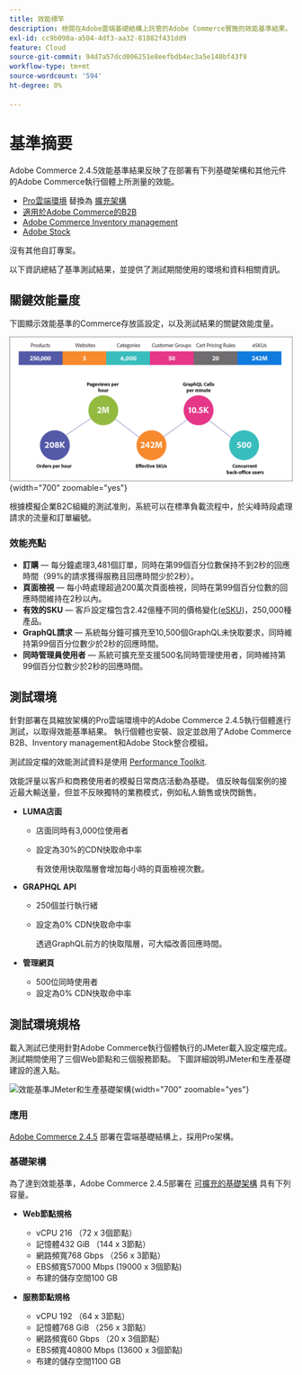 ```yaml
---
title: 效能標竿
description: 檢閱在Adobe雲端基礎結構上託管的Adobe Commerce實施的效能基準結果。
exl-id: cc9b090a-a504-4df3-aa32-81882f431dd9
feature: Cloud
source-git-commit: 94d7a57dcd006251e8eefbdb4ec3a5e140bf43f9
workflow-type: tm+mt
source-wordcount: '594'
ht-degree: 0%

---
```


# 基準摘要

Adobe Commerce 2.4.5效能基準結果反映了在部署有下列基礎架構和其他元件的Adobe Commerce執行個體上所測量的效能。
- [Pro雲端環境](https://experienceleague.adobe.com/docs/commerce-cloud-service/user-guide/architecture/pro-architecture.html) 替換為 [擴充架構](https://experienceleague.adobe.com/docs/commerce-cloud-service/user-guide/architecture/scaled-architecture.html)
- [適用於Adobe Commerce的B2B](https://experienceleague.adobe.com/docs/commerce-admin/b2b/introduction.html)
- [Adobe Commerce Inventory management](https://experienceleague.adobe.com/docs/commerce-admin/inventory/introduction.html)
- [Adobe Stock](https://experienceleague.adobe.com/docs/commerce-admin/content-design/media/adobe-stock/adobe-stock.html)

沒有其他自訂專案。

以下資訊總結了基準測試結果，並提供了測試期間使用的環境和資料相關資訊。

## 關鍵效能量度

下圖顯示效能基準的Commerce存放區設定，以及測試結果的關鍵效能度量。

![效能基準JMeter和生產基礎架構](../../../assets/performance/images/performance-benchmark-kpis-245-cloud.png){width="700" zoomable="yes"}

根據模擬企業B2C組織的測試准則，系統可以在標準負載流程中，於尖峰時段處理請求的流量和訂單編號。

### 效能亮點

- **訂購** — 每分鐘處理3,481個訂單，同時在第99個百分位數保持不到2秒的回應時間（99%的請求獲得服務且回應時間少於2秒）。
- **頁面檢視** — 每小時處理超過200萬次頁面檢視，同時在第99個百分位數的回應時間維持在2秒以內。
- **有效的SKU** — 客戶設定檔包含2.42億種不同的價格變化(<a href="https://experienceleague.adobe.com/docs/commerce-operations/implementation-playbook/best-practices/planning/product-sku-limits.html">eSKU</a>)，250,000種產品。
- **GraphQL請求** — 系統每分鐘可擴充至10,500個GraphQL未快取要求，同時維持第99個百分位數少於2秒的回應時間。
- **同時管理員使用者** — 系統可擴充至支援500名同時管理使用者，同時維持第99個百分位數少於2秒的回應時間。

## 測試環境

針對部署在具縮放架構的Pro雲端環境中的Adobe Commerce 2.4.5執行個體進行測試，以取得效能基準結果。 執行個體也安裝、設定並啟用了Adobe Commerce B2B、Inventory management和Adobe Stock整合模組。

測試設定檔的效能測試資料是使用 <a href="https://experienceleague.adobe.com/docs/commerce-operations/configuration-guide/cli/generate-data.html">Performance Toolkit</a>.

效能評量以客戶和商務使用者的模擬日常商店活動為基礎。 值反映每個案例的接近最大輸送量，但並不反映獨特的業務模式，例如私人銷售或快閃銷售。

- **LUMA店面**
   - 店面同時有3,000位使用者
   - 設定為30%的CDN快取命中率

     有效使用快取階層會增加每小時的頁面檢視次數。

- **GRAPHQL API**
   - 250個並行執行緒
   - 設定為0% CDN快取命中率

     透過GraphQL前方的快取階層，可大幅改善回應時間。

- **管理網頁**
   - 500位同時使用者
   - 設定為0% CDN快取命中率

## 測試環境規格

載入測試已使用針對Adobe Commerce執行個體執行的JMeter載入設定檔完成。 測試期間使用了三個Web節點和三個服務節點。 下圖詳細說明JMeter和生產基礎建設的進入點。

![效能基準JMeter和生產基礎架構](https://git.corp.adobe.com/storage/user/43354/files/4d801e3e-96b7-4193-b94f-12571263b495){width="700" zoomable="yes"}

### 應用

<a href="https://experienceleague.adobe.com/docs/commerce-operations/release/notes/adobe-commerce/2-4-5.html">Adobe Commerce 2.4.5</a> 部署在雲端基礎結構上，採用Pro架構。

### 基礎架構

為了達到效能基準，Adobe Commerce 2.4.5部署在 [可擴充的基礎架構](https://experienceleague.adobe.com/docs/commerce-cloud-service/user-guide/architecture/scaled-architecture.html) 具有下列容量。

- **Web節點規格**
   - vCPU 216 （72 x 3個節點）
   - 記憶體432 GiB （144 x 3節點）
   - 網路頻寬768 Gbps （256 x 3節點）
   - EBS頻寬57000 Mbps (19000 x 3個節點)
   - 布建的儲存空間100 GB

- **服務節點規格**
   - vCPU 192 （64 x 3節點）
   - 記憶體768 GiB （256 x 3節點）
   - 網路頻寬60 Gbps （20 x 3個節點）
   - EBS頻寬40800 Mbps (13600 x 3個節點)
   - 布建的儲存空間1100 GB

